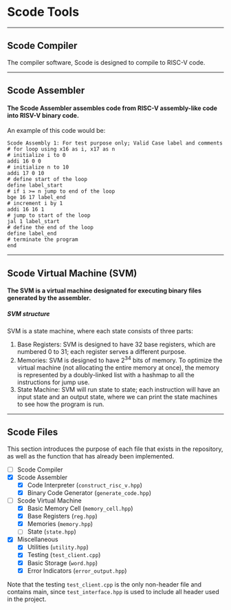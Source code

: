 # Scode Tools

---

## Scode Compiler
The compiler software, Scode is designed to compile to RISC-V code.

---

## Scode Assembler
#### The Scode Assembler assembles code from RISC-V assembly-like code into RISV-V binary code.
An example of this code would be:
```
Scode Assembly 1: For test purpose only; Valid Case label and comments
# for loop using x16 as i, x17 as n
# initialize i to 0
addi 16 0 0
# initialize n to 10
addi 17 0 10
# define start of the loop
define label_start
# if i >= n jump to end of the loop
bge 16 17 label_end
# increment i by 1
addi 16 16 1
# jump to start of the loop
jal 1 label_start
# define the end of the loop
define label_end
# terminate the program
end
```

---

## Scode Virtual Machine (SVM)
#### The SVM is a virtual machine designated for executing binary files generated by the assembler.
##### SVM structure
SVM is a state machine, where each state consists of three parts:
1. Base Registers: SVM is designed to have 32 base registers, which are numbered 0 to 31; each register serves a different purpose.
2. Memories: SVM is designed to have $2^34$ bits of memory. To optimize the virtual machine (not allocating the entire memory at once), the memory is represented by a doubly-linked list with a hashmap to all the instructions for jump use.
3. State Machine: SVM will run state to state; each instruction will have an input state and an output state, where we can print the state machines to see how the program is run.

---
## Scode Files
This section introduces the purpose of each file that exists in the repository, as well as the function that has already been implemented.

- [ ] Scode Compiler
- [x] Scode Assembler
  - [x] Code Interpreter (`construct_risc_v.hpp`)
  - [x] Binary Code Generator (`generate_code.hpp`)
- [ ] Scode Virtual Machine
  - [x] Basic Memory Cell (`memory_cell.hpp`)
  - [x] Base Registers (`reg.hpp`)
  - [x] Memories (`memory.hpp`)
  - [ ] State (`state.hpp`)
- [x] Miscellaneous
  - [x] Utilities (`utility.hpp`)
  - [x] Testing (`test_client.cpp`)
  - [x] Basic Storage (`word.hpp`)
  - [x] Error Indicators (`error_output.hpp`)

Note that the testing `test_client.cpp` is the only non-header file and contains main, since `test_interface.hpp` is used to include all header used in the project.
